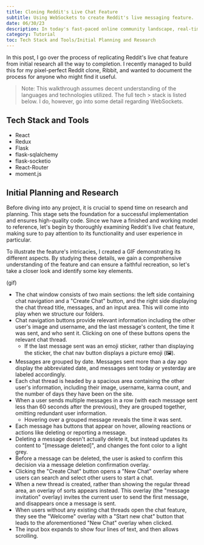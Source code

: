 ```yaml
---
title: Cloning Reddit's Live Chat Feature
subtitle: Using WebSockets to create Reddit's live messaging feature.
date: 06/30/23
description: In today's fast-paced online community landscape, real-time interaction has become the lifeblood of user engagement. As the creator and developer of Ribbit, a comprehensive and pixel-perfect replica of Reddit, I knew that the app couldn't be complete until I had at least captured the captivating experience of live communication offered by the popular platform. My long-standing ambition of integrating a live chat feature within Ribbit finally came to fruition just last week, and I am excited to break down and discuss this process in detail. Join me as we take a deep dive into the code that powers Ribbit's live chat feature and discuss the project in its entirety, from the initial planning stages all the way to its completion.
category: Tutorial
toc: Tech Stack and Tools/Initial Planning and Research
---
```


In this post, I go over the process of replicating Reddit's live chat feature from initial research all the way to completion. I recently managed to build this for my pixel-perfect Reddit clone, Ribbit, and wanted to document the process for anyone who might find it useful.

> Note: This walkthrough assumes decent understanding of the languages and technologies utilized. The full tech > stack is listed below. I do, however, go into some detail regarding WebSockets.

## Tech Stack and Tools

- React
- Redux
- Flask
- flask-sqlalchemy
- flask-socketio
- React-Router
- moment.js

## Initial Planning and Research

Before diving into any project, it is crucial to spend time on research and planning. This stage sets the foundation for a successful implementation and ensures high-quality code. Since we have a finished and working model to reference, let's begin by thoroughly examining Reddit's live chat feature, making sure to pay attention to its functionality and user experience in particular.

To illustrate the feature's intricacies, I created a GIF demonstrating its different aspects. By studying these details, we gain a comprehensive understanding of the feature and can ensure a faithful recreation, so let's take a closer look and identify some key elements.

(gif)

- The chat window consists of two main sections: the left side containing chat navigation and a "Create Chat" button, and the right side displaying the chat thread title, messages, and an input area. This will come into play when we structure our folders.
- Chat navigation buttons provide relevant information including the other user's image and username, and the last message's content, the time it was sent, and who sent it. Clicking on one of these buttons opens the relevant chat thread.
  - If the last message sent was an emoji sticker, rather than displaying the sticker, the chat nav button displays a picture emoji (🖼️).
- Messages are grouped by date. Messages sent more than a day ago display the abbreviated date, and messages sent today or yesterday are labeled accordingly.
- Each chat thread is headed by a spacious area containing the other user's information, including their image, username, karma count, and the number of days they have been on the site.
- When a user sends multiple messages in a row (with each message sent less than 60 seconds after the previous), they are grouped together, omitting redundant user information.
  - Hovering over a grouped message reveals the time it was sent.
- Each message has buttons that appear on hover, allowing reactions or actions like deleting or reporting a message.
- Deleting a message doesn't actually delete it, but instead updates its content to "[message deleted]", and changes the font color to a light grey.
- Before a message can be deleted, the user is asked to confirm this decision via a message deletion confirmation overlay.
- Clicking the "Create Chat" button opens a "New Chat" overlay where users can search and select other users to start a chat.
- When a new thread is created, rather than showing the regular thread area, an overlay of sorts appears instead. This overlay (the "message invitation" overlay) invites the current user to send the first message, and disappears once a message is sent.
- When users without any existing chat threads open the chat feature, they see the "Welcome" overlay with a "Start new chat" button that leads to the aforementioned "New Chat" overlay when clicked.
- The input box expands to show four lines of text, and then allows scrolling.
